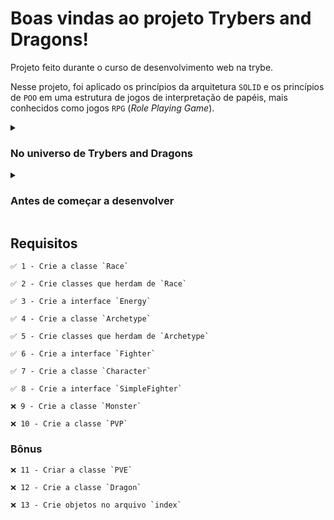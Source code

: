# Boas vindas ao projeto Trybers and Dragons!

  Projeto feito durante o curso de desenvolvimento web na trybe.

  Nesse projeto, foi aplicado os princípios da arquitetura `SOLID` e os princípios de `POO` em uma estrutura de jogos de interpretação de papéis, mais conhecidos como jogos `RPG` (_Role Playing Game_).

  <details>
  <summary>
    <h3>
      No universo de Trybers and Dragons
    </h3>
    </summary>

  Por aqui quase todos os seres que andam por essas terras pertencem a uma **raça**.

  As diversas raças (como, por exemplo, Élfica, Orc ou Anã) definem as características das personagens dentro do jogo desde a sua criação, como os seus pontos de vida e a sua destreza.
  
  No entanto, existem seres bestiais denominados **monstros** que não possuem uma raça específica, mas podem lutar.

  Alguns seres também possuem uma **energia** e, ao treinarem o uso da energia, passam a possuir um **arquétipo**. De modo geral, os arquétipos definem a vocação de uma personagem, suas habilidades e visão de mundo: como encaram as situações, exploram masmorras ou enfrentam monstros. Como exemplos de arquétipos presentes em T&D, podemos citar guerreiro, mago e necromante.

  Boa parte dos seres podem ser considerados lutadores, bastando para isso possuir alguns atributos específicos. Em muitas ocasiões podem acontecer lutas entre personagens diversas, bem como entre personagens e monstros.

</details>

<details>
  <summary>
    <h3>
      Antes de começar a desenvolver
    </h3>
    </summary>

  1. Clone o repositório

  - `git clone https://github.com/mabiiak/trybers-and-dragons.git`.
  - Entre na pasta do repositório que você acabou de clonar:
    - `cd trybers-and-dragons`

  2. Instale as dependências

  - `npm install`

  3. Crie uma branch a partir da branch `main`

  - Verifique se você está na branch `main`
    - Exemplo: `git branch`
  - Se não estiver, mude para a branch `main`
    - Exemplo: `git checkout main`
  - Agora crie uma branch à qual você vai submeter os `commits` do seu projeto
    - Você deve criar uma branch no seguinte formato: `nome-de-usuario-nome-do-projeto`
    - Exemplo: `git checkout -b nome-trybers-and-dragons`

  4. Adicione as mudanças ao _stage_ do Git e faça um `commit`

  - Verifique que as mudanças ainda não estão no _stage_
    - Exemplo: `git status` (deve aparecer listada a pasta _joaozinho_ em vermelho)
  - Adicione o novo arquivo ao _stage_ do Git
      - Exemplo:
        - `git add .` (adicionando todas as mudanças - _que estavam em vermelho_ - ao stage do Git)
        - `git status` (deve aparecer listado o arquivo _joaozinho/README.md_ em verde)
  - Faça o `commit` inicial
      - Exemplo:
        - `git commit -m 'descrição commit'`
        - `git status` (deve aparecer uma mensagem tipo _nothing to commit_ )

  5. Adicione a sua branch com o novo `commit` ao repositório remoto

  - Usando o exemplo anterior: `git push -u origin nome-trybers-and-dragons`

  6. Crie um novo `Pull Request` _(PR)_

  - Vá até a página de _Pull Requests_ do [repositório no GitHub](https://github.com/mabiiak/trybers-and-dragons/pulls);
  - Clique no botão verde _"New pull request"_;
  - Clique na caixa de seleção _"Compare"_ e escolha a sua branch **com atenção**;
  - Clique no botão verde _"Create pull request"_;
  - Adicione uma descrição para o _Pull Request_ e clique no botão verde _"Create pull request"_;
  - Volte até a [página de _Pull Requests_ do repositório](https://github.com/mabiiak/trybers-and-dragons/pulls) e confira que o seu _Pull Request_ está criado.

</details>

## Requisitos

    ✅ 1 - Crie a classe `Race`

    ✅ 2 - Crie classes que herdam de `Race`

    ✅ 3 - Crie a interface `Energy`

    ✅ 4 - Crie a classe `Archetype`

    ✅ 5 - Crie classes que herdam de `Archetype`

    ✅ 6 - Crie a interface `Fighter`

    ✅ 7 - Crie a classe `Character`

    ✅ 8 - Crie a interface `SimpleFighter`

    ❌ 9 - Crie a classe `Monster`

    ❌ 10 - Crie a classe `PVP`

### Bônus

    ❌ 11 - Criar a classe `PVE`

    ❌ 12 - Crie a classe `Dragon`

    ❌ 13 - Crie objetos no arquivo `index`
